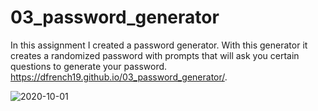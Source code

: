 # 03_password_generator
In this assignment I created a password generator.
With this generator it creates a randomized password with prompts that will ask you certain questions to generate your password. 
https://dfrench19.github.io/03_password_generator/.

![2020-10-01](https://user-images.githubusercontent.com/67846486/94887615-6bea5400-043c-11eb-8c09-4fbb3722e542.png)
